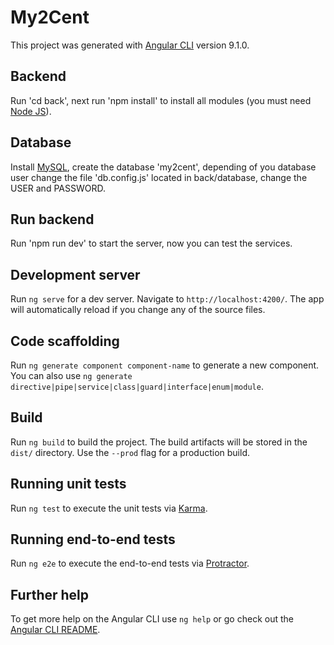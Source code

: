 # My2Cent

This project was generated with [Angular CLI](https://github.com/angular/angular-cli) version 9.1.0.

## Backend

Run 'cd back', next run 'npm install' to install all modules (you must need [Node JS](https://nodejs.org/es/)).

## Database

Install [MySQL](https://www.mysql.com/downloads/), create the database 'my2cent', depending of you database user change the file 'db.config.js' located in back/database, change the USER and PASSWORD.

## Run backend

Run 'npm run dev' to start the server, now you can test the services.

## Development server

Run `ng serve` for a dev server. Navigate to `http://localhost:4200/`. The app will automatically reload if you change any of the source files.

## Code scaffolding

Run `ng generate component component-name` to generate a new component. You can also use `ng generate directive|pipe|service|class|guard|interface|enum|module`.

## Build

Run `ng build` to build the project. The build artifacts will be stored in the `dist/` directory. Use the `--prod` flag for a production build.

## Running unit tests

Run `ng test` to execute the unit tests via [Karma](https://karma-runner.github.io).

## Running end-to-end tests

Run `ng e2e` to execute the end-to-end tests via [Protractor](http://www.protractortest.org/).

## Further help

To get more help on the Angular CLI use `ng help` or go check out the [Angular CLI README](https://github.com/angular/angular-cli/blob/master/README.md).
